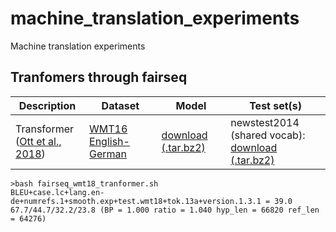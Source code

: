 # machine_translation_experiments
Machine translation experiments

## Tranfomers through fairseq
  Description | Dataset | Model | Test set(s)
  ---|---|---|---
  Transformer <br> ([Ott et al., 2018](https://arxiv.org/abs/1806.00187)) | [WMT16 English-German](https://drive.google.com/uc?export=download&id=0B_bZck-ksdkpM25jRUN2X2UxMm8) | [download (.tar.bz2)](https://dl.fbaipublicfiles.com/fairseq/models/wmt16.en-de.joined-dict.transformer.tar.bz2) | newstest2014 (shared vocab): <br> [download (.tar.bz2)](https://dl.fbaipublicfiles.com/fairseq/data/wmt16.en-de.joined-dict.newstest2014.tar.bz2)
  ```
  >bash fairseq_wmt18_tranformer.sh
  BLEU+case.lc+lang.en-de+numrefs.1+smooth.exp+test.wmt18+tok.13a+version.1.3.1 = 39.0 67.7/44.7/32.2/23.8 (BP = 1.000 ratio = 1.040 hyp_len = 66820 ref_len = 64276)
  ```
  

